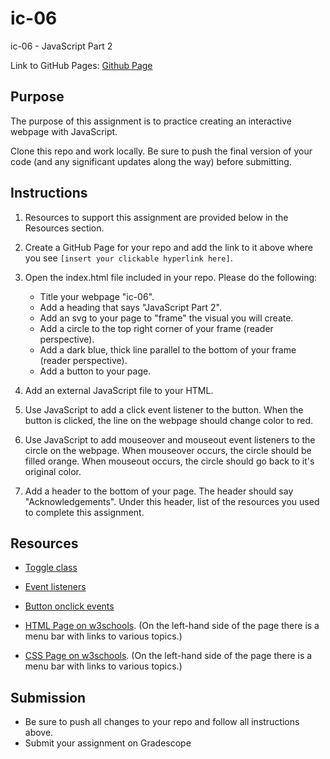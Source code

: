 # ic-06

ic-06 - JavaScript Part 2

Link to GitHub Pages: [Github Page](https://ds4200-s23-class.github.io/ic-06-alchang/)

## Purpose

The purpose of this assignment is to practice creating an interactive webpage with JavaScript.

Clone this repo and work locally. Be sure to push the final version of your code (and any significant updates along the way) before submitting.

## Instructions

1. Resources to support this assignment are provided below in the Resources section.

1. Create a GitHub Page for your repo and add the link to it above where you see `[insert your clickable hyperlink here]`.

1. Open the index.html file included in your repo. Please do the following:

   - Title your webpage "ic-06".
   - Add a heading that says "JavaScript Part 2".
   - Add an svg to your page to "frame" the visual you will create.
   - Add a circle to the top right corner of your frame (reader perspective).
   - Add a dark blue, thick line parallel to the bottom of your frame (reader perspective).
   - Add a button to your page.

1. Add an external JavaScript file to your HTML.

1. Use JavaScript to add a click event listener to the button. When the button is clicked, the line on the webpage should change color to red.

1. Use JavaScript to add mouseover and mouseout event listeners to the circle on the webpage. When mouseover occurs, the circle should be filled orange. When mouseout occurs, the circle should go back to it's original color.

1. Add a header to the bottom of your page. The header should say "Acknowledgements". Under this header, list of the resources you used to complete this assignment.

## Resources

- [Toggle class](https://www.w3schools.com/howto/howto_js_toggle_class.asp)

- [Event listeners](https://www.w3schools.com/js/js_htmldom_eventlistener.asp)

- [Button onclick events](https://www.w3schools.com/jsref/event_onclick.asp)

- [HTML Page on w3schools](https://www.w3schools.com/html/default.asp). (On the left-hand side of the page there is a menu bar with links to various topics.)

- [CSS Page on w3schools](https://www.w3schools.com/css/default.asp). (On the left-hand side of the page there is a menu bar with links to various topics.)

## Submission

- Be sure to push all changes to your repo and follow all instructions above.
- Submit your assignment on Gradescope
